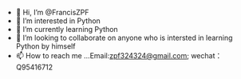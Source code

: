 - 👋 Hi, I’m @FrancisZPF
- 👀 I’m interested in Python
- 🌱 I’m currently learning Python
- 💞️ I’m looking to collaborate on anyone who is intersted in learning Python by himself 
- 📫 How to reach me ...Email:zpf324324@gmail.com; wechat：Q95416712

<!---
FrancisZPF/FrancisZPF is a ✨ special ✨ repository because its `README.md` (this file) appears on your GitHub profile.
You can click the Preview link to take a look at your changes.
--->

